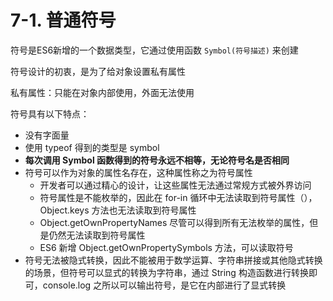 # 7-1. 普通符号

符号是ES6新增的一个数据类型，它通过使用函数 ```Symbol(符号描述)``` 来创建

符号设计的初衷，是为了给对象设置私有属性

私有属性：只能在对象内部使用，外面无法使用

符号具有以下特点：

- 没有字面量
- 使用 typeof 得到的类型是 symbol
- **每次调用 Symbol 函数得到的符号永远不相等，无论符号名是否相同**
- 符号可以作为对象的属性名存在，这种属性称之为符号属性
  - 开发者可以通过精心的设计，让这些属性无法通过常规方式被外界访问
  - 符号属性是不能枚举的，因此在 for-in 循环中无法读取到符号属性（），Object.keys 方法也无法读取到符号属性
  - Object.getOwnPropertyNames 尽管可以得到所有无法枚举的属性，但是仍然无法读取到符号属性
  - ES6 新增 Object.getOwnPropertySymbols 方法，可以读取符号
- 符号无法被隐式转换，因此不能被用于数学运算、字符串拼接或其他隐式转换的场景，但符号可以显式的转换为字符串，通过 String 构造函数进行转换即可，console.log 之所以可以输出符号，是它在内部进行了显式转换
